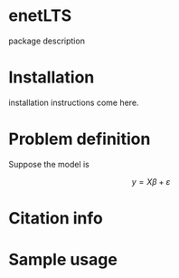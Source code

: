# enetLTS

package description

# Installation

installation instructions come here.

# Problem definition 

Suppose the model is 

$$
y = X\beta + \varepsilon
$$

# Citation info

# Sample usage 

